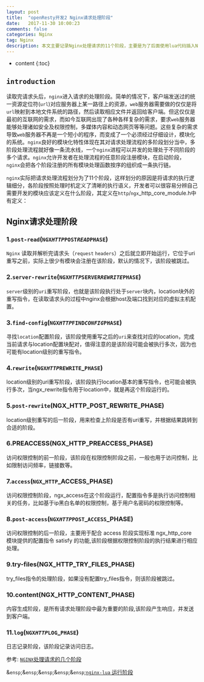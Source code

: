 ```yaml
---
layout: post
title:  "openResty开发2 Nginx请求处理阶段"
date:   2017-11-30 10:00:23
comments: false
categories: Nginx
tag: Nginx
description: 本文主要记录Nginx处理请求的11个阶段，主要是为了后面使用lua代码插入Nginx这些阶段做准备                                                      
---
```

* content
{:toc}
## `introduction`
读取完请求头后，`nginx`进入请求的处理阶段。简单的情况下，客户端发送过的统一资源定位符(`url`)对应服务器上某一路径上的资源，`web`服务器需要做的仅仅是将`url`映射到本地文件系统的路径，然后读取相应文件并返回给客户端。但这仅仅是最初的互联网的需求，而如今互联网出现了各种各样复杂的需求，要求`web`服务器能够处理诸如安全及权限控制，多媒体内容和动态网页等等问题。这些复杂的需求导致`web`服务器不再是一个短小的程序，而变成了一个必须经过仔细设计，模块化的系统。`nginx`良好的模块化特性体现在其对请求处理流程的多阶段划分当中，多阶段处理流程就好像一条流水线，一个`nginx`进程可以并发的处理处于不同阶段的多个请求。`nginx`允许开发者在处理流程的任意阶段注册模块，在启动阶段，`nginx`会把各个阶段注册的所有模块处理函数按序的组织成一条执行链。

`nginx`实际把请求处理流程划分为了11个阶段，这样划分的原因是将请求的执行逻辑细分，各阶段按照处理时机定义了清晰的执行语义，开发者可以很容易分辨自己需要开发的模块应该定义在什么阶段，其定义在`http`/`ngx`_http_core_module.h中有定义：
## Nginx请求处理阶段 
### 1.`post-read`(`NGX`_`HTTP`_`POST`_`READ`_`PHASE`)

`Nginx` 读取并解析完请求头（`request` `headers`）之后就立即开始运行，它位于uri重写之前，实际上很少有模块会注册在该阶段，默认的情况下，该阶段被跳过。
### 2.`server-rewrite`(`NGX`_`HTTP`_`SERVER`_`REWRITE`_`PHASE`) 

`server`级别的`uri`重写阶段，也就是该阶段执行处于`server`块内，location块外的重写指令，在读取请求头的过程中nginx会根据host及端口找到对应的虚拟主机配置。
### 3.`find-config`(`NGX`_`HTTP`_`FIND`_`CONFIG`_`PHASE`)

寻找`location`配置阶段，该阶段使用重写之后的`uri`来查找对应的location，完成当前请求与location配置块配对，值得注意的是该阶段可能会被执行多次，因为也可能有location级别的重写指令。
### 4.`rewrite`(`NGX`_`HTTP`_`REWRITE`_`PHASE`) 

location级别的uri重写阶段，该阶段执行location基本的重写指令，也可能会被执行多次，当ngx_rewrite指令用于location中，就是再这个阶段运行的。
### 5.`post-rewrite`(NGX_HTTP_POST_REWRITE_PHASE)

location级别重写的后一阶段，用来检查上阶段是否有uri重写，并根据结果跳转到合适的阶段。
### 6.PREACCESS(NGX_HTTP_PREACCESS_PHASE)

访问权限控制的前一阶段，该阶段在权限控制阶段之前，一般也用于访问控制，比如限制访问频率，链接数等。
### 7.`access`(`NGX`_`HTTP`_ACCESS_PHASE)

访问权限控制阶段，ngx_access在这个阶段运行，配置指令多是执行访问控制相关的任务，比如基于ip黑白名单的权限控制，基于用户名密码的权限控制等。
### 8.`post-access`(`NGX`_`HTTP`_`POST`_`ACCESS`_PHASE)

访问权限控制的后一阶段，主要用于配合 access 阶段实现标准 ngx_http_core 模块提供的配置指令 satisfy 的功能,该阶段根据权限控制阶段的执行结果进行相应处理。
### 9.try-files(NGX_HTTP_TRY_FILES_PHASE)

try_files指令的处理阶段，如果没有配置try_files指令，则该阶段被跳过。
### 10.content(NGX_HTTP_CONTENT_PHASE)

内容生成阶段，是所有请求处理阶段中最为重要的阶段,该阶段产生响应，并发送到客户端。
### 11.`log`(`NGX`_`HTTP`_`LOG`_`PHASE`)

日志记录阶段，该阶段记录访问日志。
	
参考:
[`NGINX`处理请求的几个阶段](`https`://`github`.`com`/`bingbo`/`blog`/`wiki`/`NGINX`%`E`5%`A`4%84%`E`7%90%86%`E`8%`AF`%`B`7%`E`6%`B`1%82%`E`7%9`A`%84%`E`5%87%`A`0%`E`4%`B`8%`AA`%`E`9%98%`B`6%`E`6%`AE`%`B`5)

&`ensp`;&`ensp`;&`ensp`;&`ensp`;&`ensp`;[`nginx-lua` 运行阶段](`http`://`blog`.`csdn`.`net`/`fb`408487792/`article`/`details`/53610140)
	
	
	

